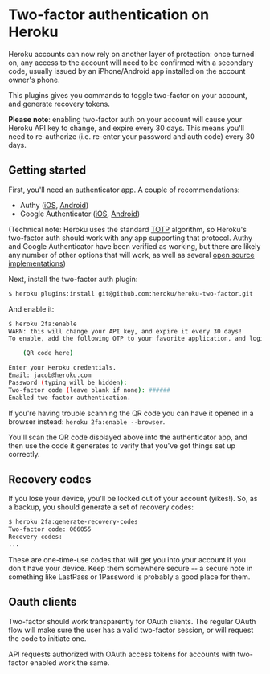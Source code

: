 # Two-factor authentication on Heroku

Heroku accounts can now rely on another layer of protection: once turned on, any access to the account will need to be confirmed with a secondary code, usually issued by an iPhone/Android app installed on the account owner's phone.

This plugins gives you commands to toggle two-factor on your account, and generate recovery tokens.

**Please note**: enabling two-factor auth on your account will cause your Heroku API key to change, and expire every 30 days. This means you'll need to re-authorize (i.e. re-enter your password and auth code) every 30 days.

## Getting started

First, you'll need an authenticator app. A couple of recommendations:

* Authy ([iOS](https://itunes.apple.com/us/app/authy/id494168017?mt=8), [Android](https://play.google.com/store/apps/details?id=com.authy.authy))
* Google Authenticator ([iOS](https://itunes.apple.com/us/app/google-authenticator/id388497605?mt=8), [Android](https://play.google.com/store/apps/details?id=com.google.android.apps.authenticator2&hl=en))

(Technical note: Heroku uses the standard [TOTP](http://en.wikipedia.org/wiki/Time-based_One-time_Password_Algorithm) algorithm, so Heroku's two-factor auth should work with any app supporting that protocol. Authy and Google Authenticator have been verified as working, but there are likely any number of other options that will work, as well as several [open source](http://rubydoc.info/gems/rotp/1.4.1/frames) [implementations](https://github.com/bdauvergne/python-oath))

Next, install the two-factor auth plugin:

```bash
$ heroku plugins:install git@github.com:heroku/heroku-two-factor.git
```

And enable it:

```bash
$ heroku 2fa:enable
WARN: this will change your API key, and expire it every 30 days!
To enable, add the following OTP to your favorite application, and login below:

    (QR code here)

Enter your Heroku credentials.
Email: jacob@heroku.com
Password (typing will be hidden):
Two-factor code (leave blank if none): ######
Enabled two-factor authentication.
```

If you're having trouble scanning the QR code you can have it opened
in a browser instead: `heroku 2fa:enable --browser`.

You'll scan the QR code displayed above into the authenticator app, and then use the code it generates to verify that you've got things set up correctly.

## Recovery codes

If you lose your device, you'll be locked out of your account (yikes!). So, as a backup, you should generate a set of recovery codes:

```bash
$ heroku 2fa:generate-recovery-codes
Two-factor code: 066055
Recovery codes:
...
```

These are one-time-use codes that will get you into your account if you don't have your device. Keep them somewhere secure -- a secure note in something like LastPass or 1Password is probably a good place for them.

## Oauth clients

Two-factor should work transparently for OAuth clients. The regular OAuth flow will make sure the user has a valid two-factor session, or will request the code to initiate one.

API requests authorized with OAuth access tokens for accounts with two-factor enabled work the same.
